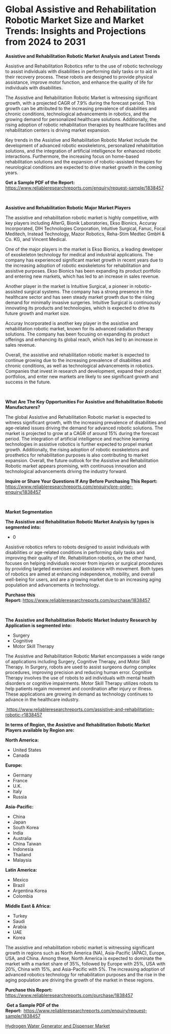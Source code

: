<p><h1>Global Assistive and Rehabilitation Robotic Market Size and Market Trends: Insights and Projections from 2024 to 2031</h1></p><p><strong>Assistive and Rehabilitation Robotic Market Analysis and Latest Trends</strong></p>
<p><p>Assistive and Rehabilitation Robotics refer to the use of robotic technology to assist individuals with disabilities in performing daily tasks or to aid in their recovery process. These robots are designed to provide physical assistance, improve motor function, and enhance the quality of life for individuals with disabilities.</p><p>The Assistive and Rehabilitation Robotic Market is witnessing significant growth, with a projected CAGR of 7.9% during the forecast period. This growth can be attributed to the increasing prevalence of disabilities and chronic conditions, technological advancements in robotics, and the growing demand for personalized healthcare solutions. Additionally, the rising adoption of robotic rehabilitation therapies by healthcare facilities and rehabilitation centers is driving market expansion.</p><p>Key trends in the Assistive and Rehabilitation Robotic Market include the development of advanced robotic exoskeletons, personalized rehabilitation solutions, and the integration of artificial intelligence for enhanced robotic interactions. Furthermore, the increasing focus on home-based rehabilitation solutions and the expansion of robotic-assisted therapies for neurological conditions are expected to drive market growth in the coming years.</p></p>
<p><strong>Get a Sample PDF of the Report:&nbsp;</strong> <a href="https://www.reliableresearchreports.com/enquiry/request-sample/1838457">https://www.reliableresearchreports.com/enquiry/request-sample/1838457</a></p>
<p>&nbsp;</p>
<p><strong>Assistive and Rehabilitation Robotic Major Market Players</strong></p>
<p><p>The assistive and rehabilitation robotic market is highly competitive, with key players including AlterG, Bionik Laboratories, Ekso Bionics, Accuray Incorporated, DIH Technologies Corporation, Intuitive Surgical, Fanuc, Focal Meditech, Instead Technology, Mazor Robotics, Reha-Stim Medtec GmbH & Co. KG, and Vincent Medical.</p><p>One of the major players in the market is Ekso Bionics, a leading developer of exoskeleton technology for medical and industrial applications. The company has experienced significant market growth in recent years due to the increasing adoption of robotic exoskeletons for rehabilitation and assistive purposes. Ekso Bionics has been expanding its product portfolio and entering new markets, which has led to an increase in sales revenue.</p><p>Another player in the market is Intuitive Surgical, a pioneer in robotic-assisted surgical systems. The company has a strong presence in the healthcare sector and has seen steady market growth due to the rising demand for minimally invasive surgeries. Intuitive Surgical is continuously innovating its products and technologies, which is expected to drive its future growth and market size.</p><p>Accuray Incorporated is another key player in the assistive and rehabilitation robotic market, known for its advanced radiation therapy solutions. The company has been focusing on expanding its product offerings and enhancing its global reach, which has led to an increase in sales revenue.</p><p>Overall, the assistive and rehabilitation robotic market is expected to continue growing due to the increasing prevalence of disabilities and chronic conditions, as well as technological advancements in robotics. Companies that invest in research and development, expand their product portfolios, and enter new markets are likely to see significant growth and success in the future.</p></p>
<p>&nbsp;</p>
<p><strong>What Are The Key Opportunities For Assistive and Rehabilitation Robotic Manufacturers?</strong></p>
<p><p>The global Assistive and Rehabilitation Robotic market is expected to witness significant growth, with the increasing prevalence of disabilities and age-related issues driving the demand for advanced robotic solutions. The market is projected to grow at a CAGR of around 15% during the forecast period. The integration of artificial intelligence and machine learning technologies in assistive robotics is further expected to propel market growth. Additionally, the rising adoption of robotic exoskeletons and prosthetics for rehabilitation purposes is also contributing to market expansion. Overall, the future outlook for the Assistive and Rehabilitation Robotic market appears promising, with continuous innovation and technological advancements driving the industry forward.</p></p>
<p><strong>Inquire or Share Your Questions If Any Before Purchasing This Report:</strong> <a href="https://www.reliableresearchreports.com/enquiry/pre-order-enquiry/1838457">https://www.reliableresearchreports.com/enquiry/pre-order-enquiry/1838457</a></p>
<p>&nbsp;</p>
<p><strong>Market Segmentation</strong></p>
<p><strong>The Assistive and Rehabilitation Robotic Market Analysis by types is segmented into:</strong></p>
<p><ul><li>0</li></ul></p>
<p><p>Assistive robotics refers to robots designed to assist individuals with disabilities or age-related conditions in performing daily tasks and improving their quality of life. Rehabilitation robotics, on the other hand, focuses on helping individuals recover from injuries or surgical procedures by providing targeted exercises and assistance with movement. Both types of robotics are aimed at enhancing independence, mobility, and overall well-being for users, and are a growing market due to an increasing aging population and advancements in technology.</p></p>
<p><strong>Purchase this Report:&nbsp;</strong><a href="https://www.reliableresearchreports.com/purchase/1838457">https://www.reliableresearchreports.com/purchase/1838457</a></p>
<p>&nbsp;</p>
<p><strong>The Assistive and Rehabilitation Robotic Market Industry Research by Application is segmented into:</strong></p>
<p><ul><li>Surgery</li><li>Cognitive</li><li>Motor Skill Therapy</li></ul></p>
<p><p>The Assistive and Rehabilitation Robotic Market encompasses a wide range of applications including Surgery, Cognitive Therapy, and Motor Skill Therapy. In Surgery, robots are used to assist surgeons during complex procedures, improving precision and reducing human error. Cognitive Therapy involves the use of robots to aid individuals with mental health disorders or cognitive impairments. Motor Skill Therapy utilizes robots to help patients regain movement and coordination after injury or illness. These applications are growing in demand as technology continues to advance in the healthcare industry.</p></p>
<p><a href="https://www.reliableresearchreports.com/assistive-and-rehabilitation-robotic-r1838457">&nbsp;https://www.reliableresearchreports.com/assistive-and-rehabilitation-robotic-r1838457</a></p>
<p><strong>In terms of Region, the Assistive and Rehabilitation Robotic Market Players available by Region are:</strong></p>
<p>
    <p> <strong> North America: </strong>
        <ul>
            <li>United States</li>
            <li>Canada</li>
        </ul>
        </p> 
    <p> <strong> Europe: </strong>
        <ul>
            <li>Germany</li>
            <li>France</li>
            <li>U.K.</li>
            <li>Italy</li>
            <li>Russia</li>
        </ul>
        </p> 
    <p> <strong> Asia-Pacific: </strong>
        <ul>
            <li>China</li>
            <li>Japan</li>
            <li>South Korea</li>
            <li>India</li>
            <li>Australia</li>
            <li>China Taiwan</li>
            <li>Indonesia</li>
            <li>Thailand</li>
            <li>Malaysia</li>
        </ul>
        </p> 
    <p> <strong> Latin America: </strong>
        <ul>
            <li>Mexico</li>
            <li>Brazil</li>
            <li>Argentina Korea</li>
            <li>Colombia</li>
        </ul>
        </p> 
    <p> <strong> Middle East & Africa: </strong>
        <ul>
            <li>Turkey</li>
            <li>Saudi</li>
            <li>Arabia</li>
            <li>UAE</li>
            <li>Korea</li>
        </ul>
    </p>
    </p>
<p><p>The assistive and rehabilitation robotic market is witnessing significant growth in regions such as North America (NA), Asia-Pacific (APAC), Europe, USA, and China. Among these, North America is expected to dominate the market with a market share of 35%, followed by Europe with 25%, USA with 20%, China with 15%, and Asia-Pacific with 5%. The increasing adoption of advanced robotics technology for rehabilitation purposes and the rise in the aging population are driving the growth of the market in these regions.</p></p>
<p><strong>Purchase this Report: </strong><a href="https://www.reliableresearchreports.com/purchase/1838457">https://www.reliableresearchreports.com/purchase/1838457</a></p>
<p>&nbsp;<strong>Get a Sample PDF of the Report:&nbsp;&nbsp;</strong><a href="https://www.reliableresearchreports.com/enquiry/request-sample/1838457">https://www.reliableresearchreports.com/enquiry/request-sample/1838457</a></p>
<p><strong></strong></p>
<p><p><a href="https://github.com/moyahfrancoestellec51j635wcx/Market-Research-Report-List-3/blob/main/hydrogen-water-generator-and-dispenser-market.md">Hydrogen Water Generator and Dispenser Market</a></p></p>